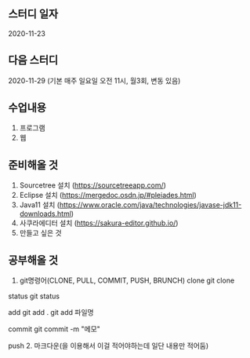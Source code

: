 스터디 일자
------
2020-11-23

다음 스터디
-----
2020-11-29 (기본 매주 일요일 오전 11시, 월3회, 변동 있음)

수업내용
------
1. 프로그램
2. 웹

준비해올 것
-------
1. Sourcetree 설치 (https://sourcetreeapp.com/)
2. Eclipse 설치 (https://mergedoc.osdn.jp/#pleiades.html)
3. Java11 설치 (https://www.oracle.com/java/technologies/javase-jdk11-downloads.html)
4. 사쿠라에디터 설치 (https://sakura-editor.github.io/)
5. 만들고 싶은 것

공부해올 것
--------

1. git명령어(CLONE, PULL, COMMIT, PUSH, BRUNCH)
clone
git clone

status
git status

add
git add . 
git add 파일명

commit
git commit -m "메모"

push
2. 마크다운(을 이용해서 이걸 적어야하는데 일단 내용만 적어둠)
